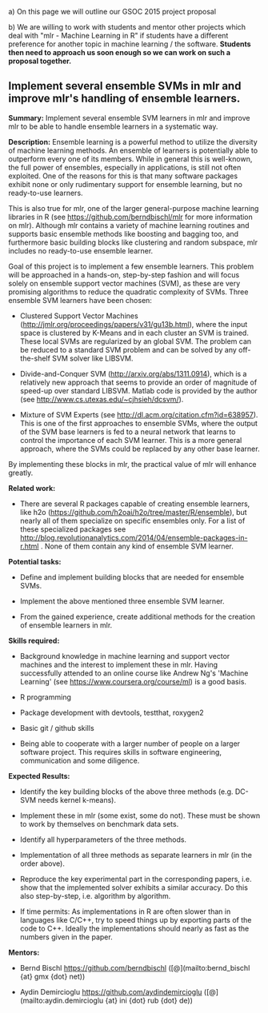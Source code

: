 a) On this page we will outline our GSOC 2015 project proposal

b) We are willing to work with students and mentor other projects which deal with
"mlr - Machine Learning in R" if students have a different preference for another topic in machine learning / the software.
**Students then need to approach us soon enough so we can work on such a proposal together.**

## Implement several ensemble SVMs in mlr and improve mlr's handling of ensemble learners.

**Summary:** Implement several ensemble SVM learners in mlr and improve mlr to be able to handle ensemble learners in a systematic way.

**Description:** 
Ensemble learning is a powerful method to utilize the diversity of machine learning methods. An ensemble of learners is potentially able to outperform every one of its members. While in general this is well-known, the full power of ensembles, especially in applications, is still not often exploited. One of the reasons for this is that many software packages exhibit none or only rudimentary support for ensemble learning, but no ready-to-use learners.

This is also true for mlr, one of the larger general-purpose machine learning libraries in R (see https://github.com/berndbischl/mlr for more information on mlr). Although mlr contains a variety of machine learning routines and supports basic ensemble methods like boosting and bagging too, and furthermore basic building blocks like clustering and random subspace, mlr includes no ready-to-use ensemble learner. 

Goal of this project is to implement a few ensemble learners. This problem will be approached in a hands-on, step-by-step fashion and will focus solely on ensemble support vector machines (SVM), as these are very promising algorithms to reduce the quadratic complexity of SVMs. Three ensemble SVM learners have been chosen:

* Clustered Support Vector Machines (http://jmlr.org/proceedings/papers/v31/gu13b.html), where the input space is clustered by K-Means and in each cluster an SVM is trained. These local SVMs are regularized by an global SVM. The problem can be reduced to a standard SVM problem and can be solved by any off-the-shelf SVM solver like LIBSVM. 

* Divide-and-Conquer SVM (http://arxiv.org/abs/1311.0914), which is a relatively new approach that seems to provide an order of magnitude of speed-up over standard LIBSVM. Matlab code is provided by the author (see http://www.cs.utexas.edu/~cjhsieh/dcsvm/). 

* Mixture of SVM Experts (see http://dl.acm.org/citation.cfm?id=638957). This is one of the first approaches to ensemble SVMs, where the output of the SVM base learners is fed to a neural network that learns to control the importance of each SVM learner. This is a more general approach, where the SVMs could be replaced by any other base learner. 

By implementing these blocks in mlr, the practical value of mlr will enhance greatly. 


**Related work:** 
* There are several R packages capable of creating ensemble learners, like h2o (https://github.com/h2oai/h2o/tree/master/R/ensemble), but nearly all of them specialize on specific ensembles only. For a list of these specialized packages see  http://blog.revolutionanalytics.com/2014/04/ensemble-packages-in-r.html . None of them contain any kind of ensemble SVM learner.

**Potential tasks:** 
* Define and implement building blocks that are needed for ensemble SVMs.

* Implement the above mentioned three ensemble SVM learner.

* From the gained experience, create additional methods for the creation of ensemble learners in mlr.


**Skills required:** 

* Background knowledge in machine learning and support vector machines and the interest to implement these in mlr. Having successfully attended to an online course like Andrew Ng's 'Machine Learning' (see https://www.coursera.org/course/ml) is a good basis.  

* R programming

* Package development with devtools, testthat, roxygen2

* Basic git / github skills

* Being able to cooperate with a larger number of people on a larger software project. This requires skills in software engineering, communication and some diligence.


**Expected Results:** 
* Identify the key building blocks of the above three methods (e.g. DC-SVM needs kernel k-means). 

* Implement these in mlr (some exist, some do not). These must be shown to work by themselves on benchmark data sets.

* Identify all hyperparameters of the three methods.

* Implementation of all three methods as separate learners in mlr (in the order above). 

* Reproduce the key experimental part in the corresponding papers, i.e. show that the implemented solver exhibits a similar accuracy. Do this also step-by-step, i.e. algorithm by algorithm.

* If time permits: As implementations in R are often slower than in languages like C/C++, try to speed things up by exporting parts of the code to C++. Ideally the implementations should nearly as fast as the numbers given in the paper.


**Mentors:**

* Bernd Bischl https://github.com/berndbischl ([@](mailto:bernd_bischl {at} gmx {dot} net))

* Aydin Demircioglu https://github.com/aydindemircioglu ([@](mailto:aydin.demircioglu {at} ini {dot} rub {dot} de))